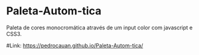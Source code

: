 # Paleta-Autom-tica
Paleta de cores monocromática através de um input color com javascript e CSS3.

#Link: https://pedrocauan.github.io/Paleta-Autom-tica/

